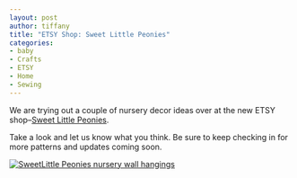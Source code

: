 ```yaml
---
layout: post
author: tiffany
title: "ETSY Shop: Sweet Little Peonies"
categories: 
- baby
- Crafts
- ETSY
- Home
- Sewing
---
```


We are trying out a couple of nursery decor ideas over at the new ETSY shop–[Sweet Little Peonies](http://www.etsy.com/shop/SweetLittlePeonies).

Take a look and let us know what you think. Be sure to keep checking in for more patterns and updates coming soon.

[![SweetLittle Peonies nursery wall hangings](jekyll_uploads/2013/01/wall-hangings-575x359.jpg)](http://www.sweetpeonies.com/2013/01/etsy-shop-sweetlittle-peonies/wall-hangings/)